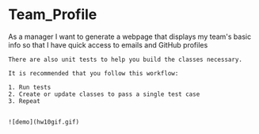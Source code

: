 # Team_Profile

As a manager
I want to generate a webpage that displays my team's basic info
so that I have quick access to emails and GitHub profiles
```
There are also unit tests to help you build the classes necessary.

It is recommended that you follow this workflow:

1. Run tests
2. Create or update classes to pass a single test case
3. Repeat


![demo](hw10gif.gif)
